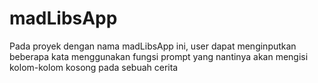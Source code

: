 # madLibsApp
Pada proyek dengan nama madLibsApp ini, user dapat menginputkan beberapa kata menggunakan fungsi prompt yang nantinya akan mengisi kolom-kolom kosong pada sebuah cerita
